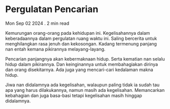 # Pergulatan Pencarian

Mon Sep 02 2024 . 2 min read

Kemurungan orang-orang pada kehidupan ini. Kegelisahannya dalam keberadaannya dalam pergulatan ruang waktu ini. Saling bercerita untuk menghilangkan rasa jenuh dan kekosongan. Kadang termenung panjang nan entah kemana pikirannya melayang-layang.

Pencarian panjangnya akan kebermaknaan hidup. Serta kematian nan selalu hidup dalam pikirannya. Dan keinginannya untuk membahagiakan dirinya dan orang disekitarnya. Ada juga yang mencari-cari kedalaman makna hidup.

Jiwa nan didalamnya ada kegelisahan, walaupun paling tidak ia sudah tau apa yang harus dilakukannya, namun masih ada kegelisahan. Memancarkan kebahagian dan juga basa-basi tetapi kegelisahan masih hinggap didalamnya.
